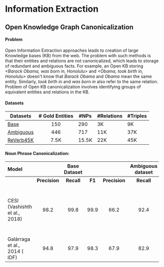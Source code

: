 # Information Extraction

## Open Knowledge Graph Canonicalization
#### Problem

Open Information Extraction approaches leads to creation of large Knowledge bases (KB) from the web. The problem with such methods is that their entities and relations are not canonicalized, which leads to storage of redundant and ambiguous facts. For example, an Open KB storing *\<Barack Obama, was born in, Honolulu\>* and *\<Obama, took birth in, Honolulu\>* doesn't know that *Barack Obama* and *Obama* mean the same entity. Similarly, *took birth in* and *was born in* also refer to the same relation. Problem of Open KB canonicalization involves identifying groups of equivalent entities and relations in the KB.

#### Datasets 

| Datasets                                 | # Gold Entities | #NPs  | #Relations | #Triples |
| ---------------------------------------- | :-------------: | ----- | ---------- | -------- |
| [Base](https://suchanek.name/work/publications/cikm2014.pdf) |       150       | 290   | 3K         | 9K       |
| [Ambiguous](https://suchanek.name/work/publications/cikm2014.pdf) |       446       | 717   | 11K        | 37K      |
| [ReVerb45K](https://github.com/malllabiisc/cesi) |      7.5K       | 15.5K | 22K        | 45K      |

#### Noun Phrase Canonicalization:

| **Model**                     |               | Base Dataset |        |               | Ambiguous dataset |        |               | ReVerb45k  |        | **Paper**/Source                         |
| :---------------------------- | :-----------: | :----------: | :----: | :-----------: | :---------------: | ------ | :-----------: | :--------: | :----: | ---------------------------------------- |
|                               | **Precision** |  **Recall**  | **F1** | **Precision** |    **Recall**     | **F1** | **Precision** | **Recall** | **F1** |                                          |
| CESI (Vashishth et al., 2018) |     98.2      |     99.8     |  99.9  |     66.2      |       92.4        | 91.9   |     62.7      |    84.4    |  81.9  | [CESI: Canonicalizing Open Knowledge Bases using Embeddings and Side Information](https://github.com/malllabiisc/cesi) |
| Galárraga et al., 2014 ( IDF) |     94.8      |     97.9     |  98.3  |     67.9      |       82.9        | 79.3   |     71.6      |    50.8    |  0.5   | [Canonicalizing Open Knowledge Bases](https://suchanek.name/work/publications/cikm2014.pdf) |

